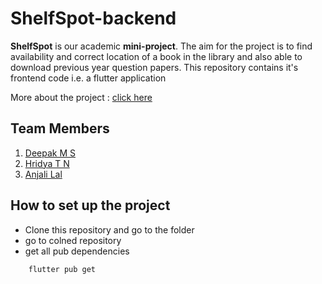 # ShelfSpot-backend
**ShelfSpot** is our academic **mini-project**. The aim for the project is to
find availability and correct location of a book in the library and also
able to download previous year question papers. This repository contains it's 
frontend code i.e. a flutter application

More about the project : [click here](https://www.dropbox.com/s/5ebj56w8iaror0q/SHELF%20SPOT%20PRESENTATION%20%281%29.pdf?dl=0)

## Team Members

1. [Deepak M S](https://github.com/Deepak-coder80)
2. [Hridya T N](https://github.com/HridyaTN)
3. [Anjali Lal](https://github.com/Anjalilal777)

## How to set up the project
- Clone this repository and go to the folder
- go to colned repository
- get all pub dependencies 
```
    flutter pub get
```
